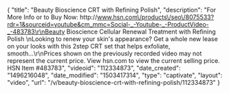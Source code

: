 {
    "title": "Beauty Bioscience CRT with Refining Polish",
    "description": "For More Info or to Buy Now: http:\/\/www.hsn.com\/products\/seo\/8075533?rdr=1&sourceid=youtube&cm_mmc=Social-_-Youtube-_-ProductVideo-_-483783\r\nBeauty Bioscience Cellular Renewal Treatment with Refining Polish \nLooking to renew your skin's appearance? Get a whole new lease on your looks with this 2step CRT set that helps exfoliate, smooth...\r\nPrices shown on the previously recorded video may not represent the current price.  View hsn.com to view the current selling price. HSN Item #483783",
    "videoid": "112334873",
    "date_created": "1496216048",
    "date_modified": "1503417314",
    "type": "captivate",
    "layout": "video",
    "url": "\/v\/beauty-bioscience-crt-with-refining-polish\/112334873"
}